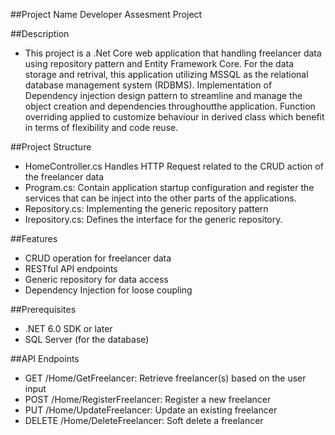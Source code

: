 
##Project Name
 Developer Assesment Project

##Description
* This project is a .Net Core web application that handling freelancer data using repository pattern and Entity Framework Core. For the data storage and retrival, this application utilizing MSSQL as the relational database management system (RDBMS). Implementation of
Dependency injection design pattern to streamline and manage the object creation and dependencies throughoutthe application. Function overriding applied to customize behaviour in derived class which benefit in terms of flexibility and code reuse.

##Project Structure
* HomeController.cs Handles HTTP Request related to the CRUD action of the freelancer data
* Program.cs: Contain application startup configuration and register the services that can be inject into the other parts of the applications.
* Repository.cs: Implementing the generic repository pattern
* Irepository.cs: Defines the interface for the generic repository.


##Features
* CRUD operation for freelancer data
* RESTful API endpoints
* Generic repository for data access
* Dependency Injection for loose coupling

##Prerequisites
* .NET 6.0 SDK or later
* SQL Server (for the database)
  
##API Endpoints
* GET /Home/GetFreelancer: Retrieve freelancer(s) based on the user input 
* POST /Home/RegisterFreelancer: Register a new freelancer
* PUT /Home/UpdateFreelancer: Update an existing freelancer
* DELETE /Home/DeleteFreelancer: Soft delete a freelancer
